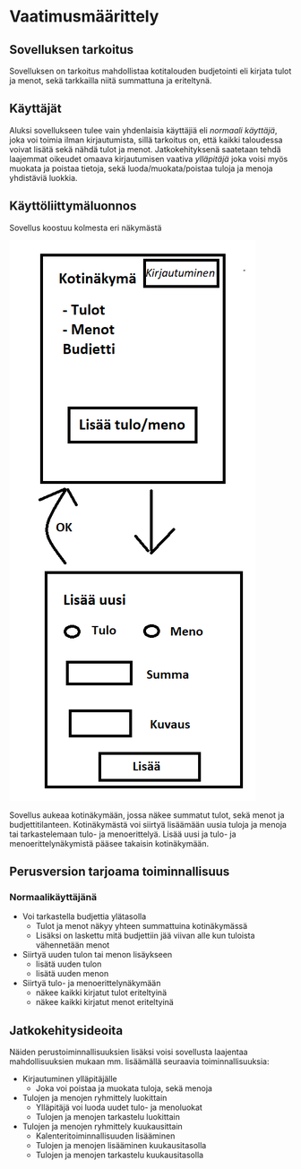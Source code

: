 # Vaatimusmäärittely

## Sovelluksen tarkoitus

Sovelluksen on tarkoitus mahdollistaa kotitalouden budjetointi eli kirjata tulot ja menot, sekä tarkkailla niitä summattuna ja eriteltynä. 

## Käyttäjät

Aluksi sovellukseen tulee vain yhdenlaisia käyttäjiä eli _normaali käyttäjä_, joka voi toimia ilman kirjautumista, sillä tarkoitus on, että kaikki taloudessa voivat lisätä sekä nähdä tulot ja menot. Jatkokehityksenä saatetaan tehdä laajemmat oikeudet omaava kirjautumisen vaativa _ylläpitäjä_ joka voisi myös muokata ja poistaa tietoja, sekä luoda/muokata/poistaa tuloja ja menoja yhdistäviä luokkia.

## Käyttöliittymäluonnos

Sovellus koostuu kolmesta eri näkymästä

![](./kuvat/kayttoliittyma.png)

Sovellus aukeaa kotinäkymään, jossa näkee summatut tulot, sekä menot ja budjettitilanteen. Kotinäkymästä voi siirtyä lisäämään uusia tuloja ja menoja tai tarkastelemaan tulo- ja menoerittelyä. Lisää uusi ja tulo- ja menoerittelynäkymistä pääsee takaisin kotinäkymään.

## Perusversion tarjoama toiminnallisuus

### Normaalikäyttäjänä

- Voi tarkastella budjettia ylätasolla
  - Tulot ja menot näkyy yhteen summattuina kotinäkymässä
  - Lisäksi on laskettu mitä budjettiin jää viivan alle kun tuloista vähennetään menot
- Siirtyä uuden tulon tai menon lisäykseen
  - lisätä uuden tulon
  - lisätä uuden menon
- Siirtyä tulo- ja menoerittelynäkymään
  - näkee kaikki kirjatut tulot eriteltyinä
  - näkee kaikki kirjatut menot eriteltyinä

## Jatkokehitysideoita

Näiden perustoiminnallisuuksien lisäksi voisi sovellusta laajentaa mahdollisuuksien mukaan mm. lisäämällä seuraavia toiminnallisuuksia:

- Kirjautuminen ylläpitäjälle
  - Joka voi poistaa ja muokata tuloja, sekä menoja
- Tulojen ja menojen ryhmittely luokittain
  - Ylläpitäjä voi luoda uudet tulo- ja menoluokat
  - Tulojen ja menojen tarkastelu luokittain
- Tulojen ja menojen ryhmittely kuukausittain
  - Kalenteritoiminnallisuuden lisääminen
  - Tulojen ja menojen lisääminen kuukausitasolla
  - Tulojen ja menojen tarkastelu kuukausitasolla
